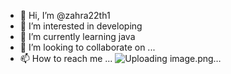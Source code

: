 - 👋 Hi, I’m @zahra22th1
- 👀 I’m interested in developing
- 🌱 I’m currently learning java
- 💞️ I’m looking to collaborate on ...
- 📫 How to reach me ...
![Uploading image.png…]()

<!---
zahra22th1/zahra22th1 is a ✨ special ✨ repository because its `README.md` (this file) appears on your GitHub profile.
You can click the Preview link to take a look at your changes.
--->
